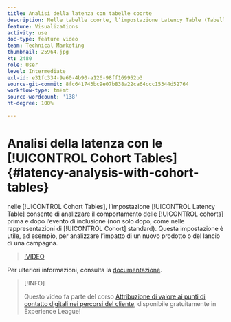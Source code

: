 ```yaml
---
title: Analisi della latenza con tabelle coorte
description: Nelle tabelle coorte, l’impostazione Latency Table (Tabella di latenza) consente di analizzare il comportamento delle coorti prima e dopo l’evento di inclusione (non solo dopo, come nelle rappresentazioni di coorte standard). Questa impostazione è utile, ad esempio, per analizzare l’impatto di un nuovo prodotto o del lancio di una campagna.
feature: Visualizations
activity: use
doc-type: feature video
team: Technical Marketing
thumbnail: 25964.jpg
kt: 2480
role: User
level: Intermediate
exl-id: e31fc334-9a60-4b90-a126-98ff169952b3
source-git-commit: 8fc641743bc9e07b838a22ca64ccc15344d52764
workflow-type: tm+mt
source-wordcount: '138'
ht-degree: 100%

---
```


# Analisi della latenza con le [!UICONTROL Cohort Tables] {#latency-analysis-with-cohort-tables}

nelle [!UICONTROL Cohort Tables], l’impostazione [!UICONTROL Latency Table] consente di analizzare il comportamento delle [!UICONTROL cohorts] prima e dopo l’evento di inclusione (non solo dopo, come nelle rappresentazioni di [!UICONTROL Cohort] standard). Questa impostazione è utile, ad esempio, per analizzare l’impatto di un nuovo prodotto o del lancio di una campagna.

>[!VIDEO](https://video.tv.adobe.com/v/25964/?quality=12&learn=on)

Per ulteriori informazioni, consulta la [documentazione](https://experienceleague.adobe.com/docs/analytics/analyze/analysis-workspace/visualizations/cohort-table/cohort-analysis.html?lang=it).

>[!INFO]
>
> Questo video fa parte del corso [Attribuzione di valore ai punti di contatto digitali nei percorsi del cliente](https://experienceleague.adobe.com/?recommended=Analytics-U-1-2020.2&amp;lang=it), disponibile gratuitamente in Experience League!
